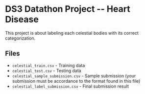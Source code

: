 # DS3 Datathon Project -- Heart Disease

This project is about labeling each celestial bodies with its correct categorization.

## Files
* `celestial_train.csv` - Training data
* `celestial_test.csv` - Testing data
* `celestial_sample_submission.csv` - Sample submission (your submission must be accordance to the format found in this file)
* `celestial_label_submission.csv` - Final submission result
